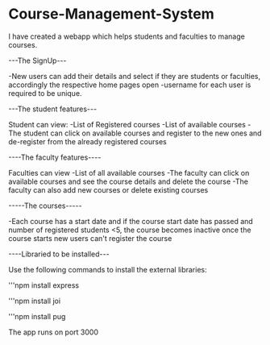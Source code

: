 # Course-Management-System

I have created a webapp which helps students and faculties to manage courses.

---The SignUp---

-New users can add their details and select if they are students or faculties, accordingly the respective home pages open
-username for each user is required to be unique.

---The student features---

Student can view:
-List of Registered courses
-List of available courses
-The student can click on available courses and register to the new ones and de-register from the already registered courses


----The faculty features----

Faculties can view
-List of all available courses
-The faculty can click on available courses and see the course details and delete the course
-The faculty can also add new courses or delete existing courses


-----The courses-----
 
-Each course has a start date and if the course start date has passed and number of registered students <5, the course becomes inactive
once the course starts new users can't register the course

----Libraried to be installed---

Use the following commands to install the external libraries:

'''npm install express
 
'''npm install joi

'''npm install pug

The app runs on port 3000
